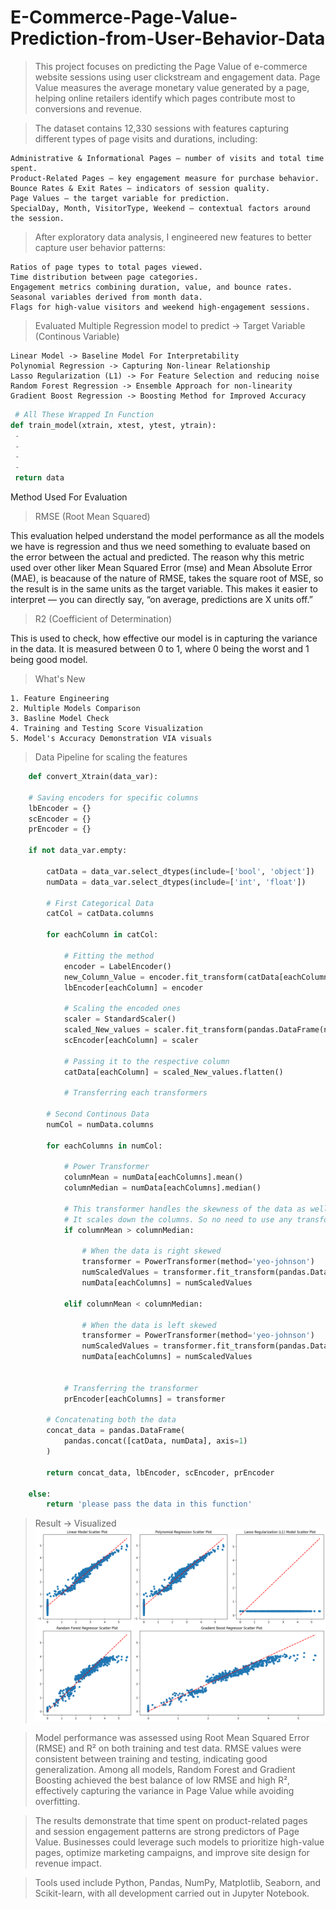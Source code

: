
# E-Commerce-Page-Value-Prediction-from-User-Behavior-Data

> This project focuses on predicting the Page Value of e-commerce website sessions using user clickstream and engagement data. Page Value measures the average monetary value generated by a page, helping online retailers identify which pages contribute most to conversions and revenue.

> The dataset contains 12,330 sessions with features capturing different types of page visits and durations, including:
	
 	Administrative & Informational Pages – number of visits and total time spent.
	Product-Related Pages – key engagement measure for purchase behavior.
	Bounce Rates & Exit Rates – indicators of session quality.
	Page Values – the target variable for prediction.
	SpecialDay, Month, VisitorType, Weekend – contextual factors around the session.

> After exploratory data analysis, I engineered new features to better capture user behavior patterns:

	Ratios of page types to total pages viewed.
	Time distribution between page categories.
	Engagement metrics combining duration, value, and bounce rates.
	Seasonal variables derived from month data.
	Flags for high-value visitors and weekend high-engagement sessions.

>  Evaluated Multiple Regression model to predict -> Target Variable (Continous Variable)

	Linear Model -> Baseline Model For Interpretability
 	Polynomial Regression -> Capturing Non-linear Relationship
	Lasso Regularization (L1) -> For Feature Selection and reducing noise
 	Random Forest Regression -> Ensemble Approach for non-linearity
	Gradient Boost Regression -> Boosting Method for Improved Accuracy

   ```python
  	# All These Wrapped In Function
   def train_model(xtrain, xtest, ytest, ytrain):
	-
 	-
	-
 	-
	return data

```

Method Used For Evaluation
> RMSE (Root Mean Squared)

 This evaluation helped understand the model performance as all the models we have is regression and thus we need something to evaluate based on the error between the actual and predicted.
 The reason why this metric used over other liker Mean Squared Error (mse) and Mean Absolute Error (MAE), is beacause of the nature of RMSE, takes the square root of MSE, so the result is in the same units as the target variable. This makes it easier to interpret — you can directly say, “on average, predictions are X units off.”

> R2 (Coefficient of Determination)

 This is used to check, how effective our model is in capturing the variance in the data. It is measured between 0 to 1, where 0 being the worst and 1 being good model.

> What's New

 	1. Feature Engineering
  	2. Multiple Models Comparison
   	3. Basline Model Check
	4. Training and Testing Score Visualization
 	5. Model's Accuracy Demonstration VIA visuals

> Data Pipeline for scaling the features
```python
	def convert_Xtrain(data_var):

    # Saving encoders for specific columns
    lbEncoder = {}
    scEncoder = {}
    prEncoder = {}

    if not data_var.empty:

        catData = data_var.select_dtypes(include=['bool', 'object'])
        numData = data_var.select_dtypes(include=['int', 'float'])

        # First Categorical Data
        catCol = catData.columns

        for eachColumn in catCol:

            # Fitting the method
            encoder = LabelEncoder()
            new_Column_Value = encoder.fit_transform(catData[eachColumn])
            lbEncoder[eachColumn] = encoder

            # Scaling the encoded ones
            scaler = StandardScaler()
            scaled_New_values = scaler.fit_transform(pandas.DataFrame(new_Column_Value, columns=[eachColumn]))
            scEncoder[eachColumn] = scaler

            # Passing it to the respective column
            catData[eachColumn] = scaled_New_values.flatten()

            # Transferring each transformers

        # Second Continous Data
        numCol = numData.columns

        for eachColumns in numCol:

            # Power Transformer
            columnMean = numData[eachColumns].mean()
            columnMedian = numData[eachColumns].median()

            # This transformer handles the skewness of the data as well as
            # It scales down the columns. So no need to use any transformation method
            if columnMean > columnMedian:
                
                # When the data is right skewed
                transformer = PowerTransformer(method='yeo-johnson')
                numScaledValues = transformer.fit_transform(pandas.DataFrame(numData[eachColumns], columns=[eachColumns]))
                numData[eachColumns] = numScaledValues
            
            elif columnMean < columnMedian:

                # When the data is left skewed
                transformer = PowerTransformer(method='yeo-johnson')
                numScaledValues = transformer.fit_transform(pandas.DataFrame(numData[eachColumns], columns=[eachColumns]))
                numData[eachColumns] = numScaledValues
            

            # Transferring the transformer
            prEncoder[eachColumns] = transformer

        # Concatenating both the data
        concat_data = pandas.DataFrame(
            pandas.concat([catData, numData], axis=1)
        )

        return concat_data, lbEncoder, scEncoder, prEncoder

    else:
        return 'please pass the data in this function'
```

> Result -> Visualized
![Model Performance Image](ref_image/output.png)

> Model performance was assessed using Root Mean Squared Error (RMSE) and R² on both training and test data. RMSE values were consistent between training and testing, indicating good generalization. Among all models, Random Forest and Gradient Boosting achieved the best balance of low RMSE and high R², effectively capturing the variance in Page Value while avoiding overfitting.

> The results demonstrate that time spent on product-related pages and session engagement patterns are strong predictors of Page Value. Businesses could leverage such models to prioritize high-value pages, optimize marketing campaigns, and improve site design for revenue impact.

> Tools used include Python, Pandas, NumPy, Matplotlib, Seaborn, and Scikit-learn, with all development carried out in Jupyter Notebook.
